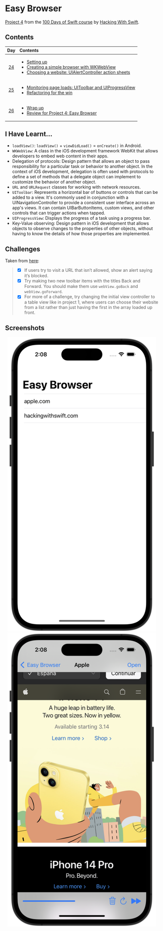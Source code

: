 # Easy Browser

[Project 4](https://www.hackingwithswift.com/read/4/overview) from the [100 Days of Swift course](https://www.hackingwithswift.com/100) by [Hacking With Swift](https://www.hackingwithswift.com/).

## Contents

|                      Day                      | Contents                                                                                                                                                                                                                                                                                    |
|:---------------------------------------------:|:--------------------------------------------------------------------------------------------------------------------------------------------------------------------------------------------------------------------------------------------------------------------------------------------|
| [24](https://www.hackingwithswift.com/100/24) | <ul><li>[Setting up](https://www.hackingwithswift.com/read/4/1/setting-up)</li><li>[Creating a simple browser with WKWebView](https://www.hackingwithswift.com/read/4/2)</li><li>[Choosing a website: UIAlertController action sheets](https://www.hackingwithswift.com/read/4/3)</li></ul> |
| [25](https://www.hackingwithswift.com/100/25) | <ul><li>[Monitoring page loads: UIToolbar and UIProgressView](https://www.hackingwithswift.com/read/4/4)</li><li>[Refactoring for the win](https://www.hackingwithswift.com/read/4/5)</li>                                                                                                  | 
| [26](https://www.hackingwithswift.com/100/26) | <ul><li>[Wrap up](https://www.hackingwithswift.com/read/4/6/wrap-up)</li><li>[Review for Project 4: Easy Browser](https://www.hackingwithswift.com/review/hws/project-4-easy-browser)</li>                                                                                                  |


## I Have Learnt...

- `loadView()`: `loadView()` + `viewDidLoad()` = `onCreate()` in Android.
- `WKWebView`: A class in the iOS development framework WebKit that allows developers to embed web content in their apps.
- Delegation of protocols: Design pattern that allows an object to pass responsibility for a particular task or behavior to another object. In the context of iOS development, delegation is often used with protocols to define a set of methods that a delegate object can implement to customize the behavior of another object.
- `URL` and `URLRequest` classes for working with network resources.
- `UIToolbar`: Represents a horizontal bar of buttons or controls that can be added to a view. It's commonly used in conjunction with a UINavigationController to provide a consistent user interface across an app's views. It can contain UIBarButtonItems, custom views, and other controls that can trigger actions when tapped.
- `UIProgressView`: Displays the progress of a task using a progress bar. 
- Key-Value observing: Design pattern in iOS development that allows objects to observe changes to the properties of other objects, without having to know the details of how those properties are implemented.

## Challenges

Taken from [here](https://www.hackingwithswift.com/read/4/6/wrap-up):

>- [x] If users try to visit a URL that isn’t allowed, show an alert saying it’s blocked.
>- [x] Try making two new toolbar items with the titles Back and Forward. You should make them use `webView.goBack` and `webView.goForward`.
>- [x] For more of a challenge, try changing the initial view controller to a table view like in project 1, where users can choose their website from a list rather than just having the first in the array loaded up front.

## Screenshots

<div align="center">
  <img src="./Screenshots/1.png" alt="Main screen" width="488">
  <img src="./Screenshots/2.png" alt="Picture detail" width="488">
</div>
